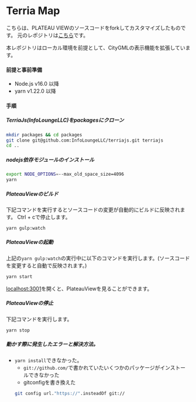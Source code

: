 # Terria Map
こちらは、PLATEAU VIEWのソースコードをforkしてカスタマイズしたものです。
元のレポジトリは[こちら](https://github.com/Project-PLATEAU/PLATEAU-VIEW)です。

本レポジトリはローカル環境を前提として、CityGMLの表示機能を拡張しています。
#### 前提と事前準備
- Node.js v16.0 以降
- yarn v1.22.0 以降
#### 手順
##### TerriaJs(InfoLoungeLLC)をpackagesにクローン

```bash
mkdir packages && cd packages
git clone git@github.com:InfoLoungeLLC/terriajs.git terriajs
cd ..
```

#####  nodejs依存モジュールのインストール

```bash
export NODE_OPTIONS=--max_old_space_size=4096
yarn
```

##### PlateauViewのビルド

下記コマンドを実行するとソースコードの変更が自動的にビルドに反映されます。
Ctrl + cで停止します。

```bash
yarn gulp:watch
```

##### PlateauViewの起動

上記の`yarn gulp:watch`の実行中に以下のコマンドを実行します。(ソースコードを変更すると自動で反映されます。)

```bash
yarn start
```

[localhost:3001](http://localhost:3001)を開くと、PlateauViewを見ることができます。

##### PlateauViewの停止

下記コマンドを実行します。

```bash
yarn stop
```

##### 動かす際に発生したエラーと解決方法。
- `yarn install`できなかった。
  -  `git://github.com/`で書かれていたいくつかのパッケージがインストールできなかった
    - gitconfigを書き換えた
    ```bash
    git config url."https://".insteadOf git://
    ```
